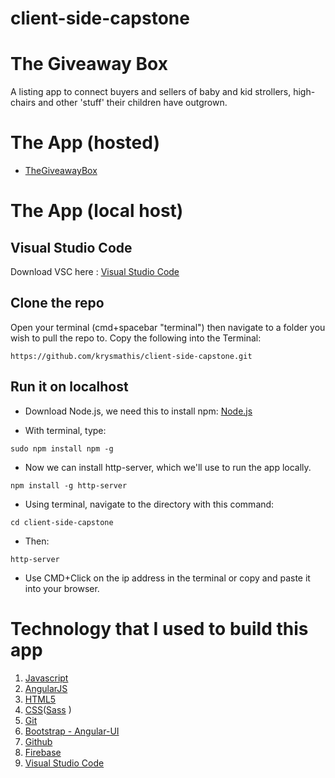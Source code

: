 # client-side-capstone

# The Giveaway Box
A listing app to connect buyers and sellers of baby and kid strollers, high-chairs and other 'stuff' their children have outgrown.

# The App (hosted)
- [TheGiveawayBox](https://github.com/krysmathis/client-side-capstone) 
# The App (local host)
## Visual Studio Code
Download VSC here : [Visual Studio Code](https://code.visualstudio.com/)

## Clone the repo
Open your terminal (cmd+spacebar "terminal") then navigate to a folder you wish to pull the repo to.
Copy the following into the Terminal:
```
https://github.com/krysmathis/client-side-capstone.git
```

## Run it on localhost
- Download Node.js, we need this to install npm:
  [Node.js](https://nodejs.org/en/)

- With terminal, type:
```
sudo npm install npm -g
``` 
- Now we can install http-server, which we'll use to run the app locally.
```
npm install -g http-server
``` 

- Using terminal, navigate to the directory with this command:
```
cd client-side-capstone
```
- Then:
```
http-server
``` 

- Use CMD+Click on the ip address in the terminal or copy and paste it into your browser. 


# Technology that I used to build this app
1. [Javascript](https://www.javascript.com/)
1. [AngularJS](https://angularjs.org/)
1. [HTML5](https://www.w3.org/TR/html5/)
1. [CSS](https://www.w3.org/Style/CSS/Overview.en.html)([Sass](http://sass-lang.com/) )
1. [Git](https://git-scm.com/)
1. [Bootstrap - Angular-UI](https://angular-ui.github.io/)
1. [Github](https://github.com/)
1. [Firebase](https://firebase.google.com/)
1. [Visual Studio Code](https://code.visualstudio.com/)
